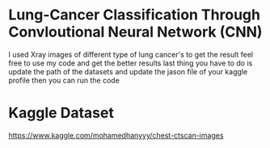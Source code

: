 # Lung-Cancer Classification Through Convloutional Neural Network (CNN)
I used Xray images of different type of lung cancer's to get the result feel free to use my code and get the better results 
last thing you have to do is update the path of the datasets and update the jason file of your kaggle profile then you can run the code
# Kaggle Dataset
https://www.kaggle.com/mohamedhanyyy/chest-ctscan-images
